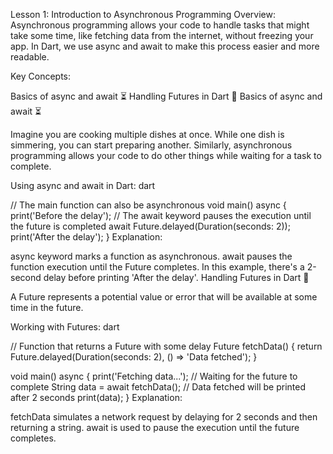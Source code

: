 Lesson 1: Introduction to Asynchronous Programming
Overview: Asynchronous programming allows your code to handle tasks that might take some time, like fetching data from the internet, without freezing your app. In Dart, we use async and await to make this process easier and more readable.

Key Concepts:

Basics of async and await ⏳
Handling Futures in Dart 🔮
Basics of async and await ⏳

Imagine you are cooking multiple dishes at once. While one dish is simmering, you can start preparing another. Similarly, asynchronous programming allows your code to do other things while waiting for a task to complete.

Using async and await in Dart:
dart

// The main function can also be asynchronous
void main() async {
  print('Before the delay');
  // The await keyword pauses the execution until the future is completed
  await Future.delayed(Duration(seconds: 2));
  print('After the delay');
}
Explanation:

async keyword marks a function as asynchronous.
await pauses the function execution until the Future completes.
In this example, there's a 2-second delay before printing 'After the delay'.
Handling Futures in Dart 🔮

A Future represents a potential value or error that will be available at some time in the future.

Working with Futures:
dart

// Function that returns a Future with some delay
Future<String> fetchData() {
  return Future.delayed(Duration(seconds: 2), () => 'Data fetched');
}

void main() async {
  print('Fetching data...');
  // Waiting for the future to complete
  String data = await fetchData();
  // Data fetched will be printed after 2 seconds
  print(data); 
}
Explanation:

fetchData simulates a network request by delaying for 2 seconds and then returning a string.
await is used to pause the execution until the future completes.